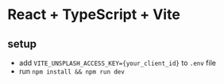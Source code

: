 # React + TypeScript + Vite

## setup

- add `VITE_UNSPLASH_ACCESS_KEY={your_client_id}` to `.env` file
- run `npm install && npm run dev`

